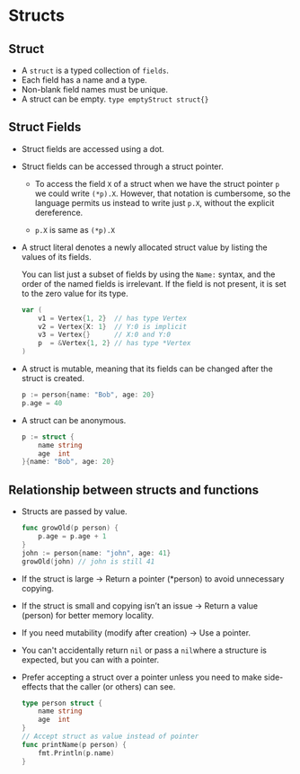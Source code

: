 # Structs

## Struct

-   A `struct` is a typed collection of `fields`.
-   Each field has a name and a type.
-   Non-blank field names must be unique.
-   A struct can be empty. `type emptyStruct struct{}`

## Struct Fields

-   Struct fields are accessed using a dot.
-   Struct fields can be accessed through a struct pointer.

    -   To access the field `X` of a struct when we have the struct pointer `p` we could write `(*p).X`. However, that notation is cumbersome, so the language permits us instead to write just `p.X`, without the explicit dereference.

    -   `p.X` is same as `(*p).X`

-   A struct literal denotes a newly allocated struct value by listing the values of its fields.

    You can list just a subset of fields by using the `Name:` syntax, and the order of the named fields is irrelevant. If the field is not present, it is set to the zero value for its type.

    ```go
    var (
    	v1 = Vertex{1, 2}  // has type Vertex
    	v2 = Vertex{X: 1}  // Y:0 is implicit
    	v3 = Vertex{}      // X:0 and Y:0
    	p  = &Vertex{1, 2} // has type *Vertex
    )
    ```

-   A struct is mutable, meaning that its fields can be changed after the struct is created.

    ```go
    p := person{name: "Bob", age: 20}
    p.age = 40
    ```

-   A struct can be anonymous.

    ```go
    p := struct {
        name string
        age  int
    }{name: "Bob", age: 20}
    ```

## Relationship between structs and functions

-   Structs are passed by value.

    ```go
    func growOld(p person) {
    	p.age = p.age + 1
    }
    john := person{name: "john", age: 41}
    growOld(john) // john is still 41
    ```

-   If the struct is large → Return a pointer (\*person) to avoid unnecessary copying.
-   If the struct is small and copying isn’t an issue → Return a value (person) for better memory locality.
-   If you need mutability (modify after creation) → Use a pointer.
-   You can't accidentally return `nil` or pass a `nil`where a structure is expected, but you can with a pointer.
-   Prefer accepting a struct over a pointer unless you need to make side-effects that the caller (or others) can see.

    ```go
    type person struct {
    	name string
    	age  int
    }
    // Accept struct as value instead of pointer
    func printName(p person) {
    	fmt.Println(p.name)
    }
    ```
